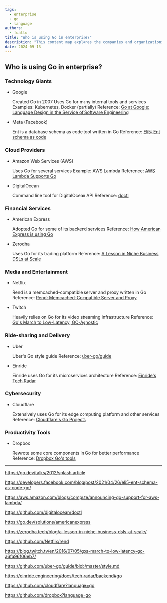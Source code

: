 ```yaml
---
tags:
  - enterprise
  - go
  - language
authors:
  - fuatto
title: "Who is using Go in enterprise?"
description: "This content map explores the companies and organizations that have embraced Go as their primary programming language for enterprise-level applications."
date: 2024-09-13
---
```


## Who is using Go in enterprise?

### Technology Giants

- Google

    Created Go in 2007
    Uses Go for many internal tools and services
    Examples: Kubernetes, Docker (partially)
    Reference: [Go at Google: Language Design in the Service of Software Engineering](https://go.dev/talks/2012/splash.article)


- Meta (Facebook)

    Ent is a database schema as code tool written in Go
    Reference: [Eli5: Ent schema as code](https://developers.facebook.com/blog/post/2021/04/26/eli5-ent-schema-as-code-go/)



### Cloud Providers

- Amazon Web Services (AWS)

    Uses Go for several services
    Example: AWS Lambda
    Reference: [AWS Lambda Supports Go](https://aws.amazon.com/blogs/compute/announcing-go-support-for-aws-lambda/)


- DigitalOcean

    Command line tool for DigitalOcean API
    Reference: [doctl](https://github.com/digitalocean/doctl)


### Financial Services

- American Express

    Adopted Go for some of its backend services
    Reference: [How American Express is using Go](https://go.dev/solutions/americanexpress)


- Zerodha

    Uses Go for its trading platform
    Reference: [A Lesson in Niche Business DSLs at Scale](https://zerodha.tech/blog/a-lesson-in-niche-business-dsls-at-scale/)


### Media and Entertainment

- Netflix

    Rend is a memcached-compatible server and proxy written in Go
    Reference: [Rend: Memcached-Compatible Server and Proxy](https://github.com/Netflix/rend)


- Twitch

    Heavily relies on Go for its video streaming infrastructure
    Reference: [Go's March to Low-Latency, GC-Agnostic](https://blog.twitch.tv/en/2016/07/05/gos-march-to-low-latency-gc-a6fa96f06eb7/)


### Ride-sharing and Delivery

- Uber

    Uber's Go style guide
    Reference: [uber-go/guide](https://github.com/uber-go/guide/blob/master/style.md)


- Einride

    Einride uses Go for its microservices architecture
    Reference: [Einride's Tech Radar](https://einride.engineering/docs/tech-radar/backend#go)


### Cybersecurity

- Cloudflare

    Extensively uses Go for its edge computing platform and other services
    Reference: [Cloudflare's Go Projects](https://github.com/cloudflare?language=go)


### Productivity Tools

- Dropbox

    Rewrote some core components in Go for better performance
    Reference: [Dropbox Go's tools](https://github.com/dropbox?language=go)

---

https://go.dev/talks/2012/splash.article

https://developers.facebook.com/blog/post/2021/04/26/eli5-ent-schema-as-code-go/

https://aws.amazon.com/blogs/compute/announcing-go-support-for-aws-lambda/

https://github.com/digitalocean/doctl

https://go.dev/solutions/americanexpress

https://zerodha.tech/blog/a-lesson-in-niche-business-dsls-at-scale/

https://github.com/Netflix/rend

https://blog.twitch.tv/en/2016/07/05/gos-march-to-low-latency-gc-a6fa96f06eb7/

https://github.com/uber-go/guide/blob/master/style.md

https://einride.engineering/docs/tech-radar/backend#go

https://github.com/cloudflare?language=go

https://github.com/dropbox?language=go
